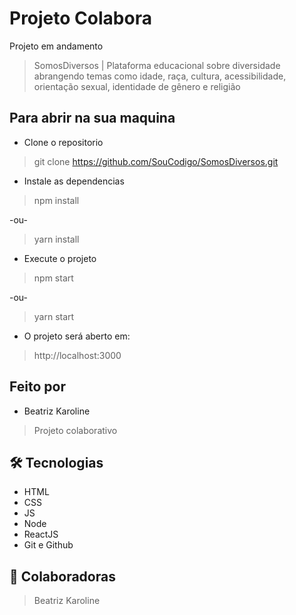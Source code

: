 # Projeto Colabora

Projeto em andamento

> SomosDiversos |
Plataforma educacional sobre diversidade abrangendo temas como idade, raça, cultura, acessibilidade, orientação sexual, identidade de gênero e religião

## Para abrir na sua maquina

- Clone o repositorio

> git clone https://github.com/SouCodigo/SomosDiversos.git

- Instale as dependencias

> npm install

-ou-

> yarn install

- Execute o projeto

> npm start
 
-ou-

> yarn start

- O projeto será aberto em:

> http://localhost:3000

## Feito por 

- Beatriz Karoline

> Projeto colaborativo

## 🛠 Tecnologias

- HTML
- CSS
- JS
- Node
- ReactJS
- Git e Github

## 💙 Colaboradoras

> Beatriz Karoline
